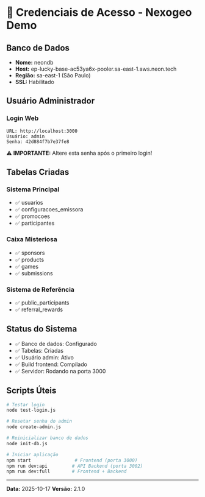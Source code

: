 # 🔐 Credenciais de Acesso - Nexogeo Demo

## Banco de Dados
- **Nome:** neondb
- **Host:** ep-lucky-base-ac53ya6x-pooler.sa-east-1.aws.neon.tech
- **Região:** sa-east-1 (São Paulo)
- **SSL:** Habilitado

## Usuário Administrador

### Login Web
```
URL: http://localhost:3000
Usuário: admin
Senha: 42d884f7b7e37fe8
```

⚠️ **IMPORTANTE:** Altere esta senha após o primeiro login!

## Tabelas Criadas

### Sistema Principal
- ✅ usuarios
- ✅ configuracoes_emissora
- ✅ promocoes
- ✅ participantes

### Caixa Misteriosa
- ✅ sponsors
- ✅ products
- ✅ games
- ✅ submissions

### Sistema de Referência
- ✅ public_participants
- ✅ referral_rewards

## Status do Sistema
- ✅ Banco de dados: Configurado
- ✅ Tabelas: Criadas
- ✅ Usuário admin: Ativo
- ✅ Build frontend: Compilado
- ✅ Servidor: Rodando na porta 3000

## Scripts Úteis
```bash
# Testar login
node test-login.js

# Resetar senha do admin
node create-admin.js

# Reinicializar banco de dados
node init-db.js

# Iniciar aplicação
npm start                # Frontend (porta 3000)
npm run dev:api         # API Backend (porta 3002)
npm run dev:full        # Frontend + Backend
```

---
**Data:** 2025-10-17
**Versão:** 2.1.0
